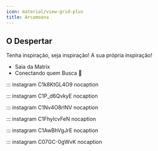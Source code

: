 ```yaml
---
icon: material/view-grid-plus
title: Arcamoana
---
```


## O Despertar

Tenha inspiração, seja inspiração! A sua própria inspiração! 

- Saia da Matrix
- Conectando quem Busca 🔮


::: instagram C1k8KtGL4O9 nocaption

::: instagram C1P_d6QvkyE nocaption

::: instagram C1Nv4O8rlNV nocaption

::: instagram C1FhyIcvFeN nocaption

::: instagram C1AwBhVgJrE nocaption

::: instagram C07GC-0gWvK nocaption
